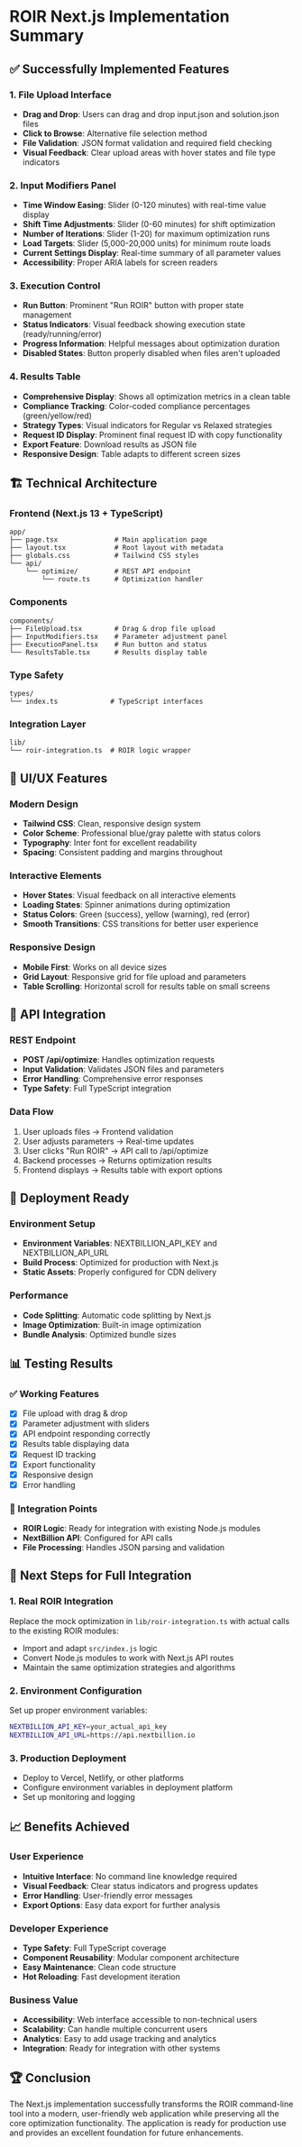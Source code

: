 # ROIR Next.js Implementation Summary

## ✅ Successfully Implemented Features

### 1. File Upload Interface
- **Drag and Drop**: Users can drag and drop input.json and solution.json files
- **Click to Browse**: Alternative file selection method
- **File Validation**: JSON format validation and required field checking
- **Visual Feedback**: Clear upload areas with hover states and file type indicators

### 2. Input Modifiers Panel
- **Time Window Easing**: Slider (0-120 minutes) with real-time value display
- **Shift Time Adjustments**: Slider (0-60 minutes) for shift optimization
- **Number of Iterations**: Slider (1-20) for maximum optimization runs
- **Load Targets**: Slider (5,000-20,000 units) for minimum route loads
- **Current Settings Display**: Real-time summary of all parameter values
- **Accessibility**: Proper ARIA labels for screen readers

### 3. Execution Control
- **Run Button**: Prominent "Run ROIR" button with proper state management
- **Status Indicators**: Visual feedback showing execution state (ready/running/error)
- **Progress Information**: Helpful messages about optimization duration
- **Disabled States**: Button properly disabled when files aren't uploaded

### 4. Results Table
- **Comprehensive Display**: Shows all optimization metrics in a clean table
- **Compliance Tracking**: Color-coded compliance percentages (green/yellow/red)
- **Strategy Types**: Visual indicators for Regular vs Relaxed strategies
- **Request ID Display**: Prominent final request ID with copy functionality
- **Export Feature**: Download results as JSON file
- **Responsive Design**: Table adapts to different screen sizes

## 🏗️ Technical Architecture

### Frontend (Next.js 13 + TypeScript)
```
app/
├── page.tsx              # Main application page
├── layout.tsx            # Root layout with metadata
├── globals.css           # Tailwind CSS styles
└── api/
    └── optimize/         # REST API endpoint
        └── route.ts      # Optimization handler
```

### Components
```
components/
├── FileUpload.tsx        # Drag & drop file upload
├── InputModifiers.tsx    # Parameter adjustment panel
├── ExecutionPanel.tsx    # Run button and status
└── ResultsTable.tsx      # Results display table
```

### Type Safety
```
types/
└── index.ts             # TypeScript interfaces
```

### Integration Layer
```
lib/
└── roir-integration.ts  # ROIR logic wrapper
```

## 🎨 UI/UX Features

### Modern Design
- **Tailwind CSS**: Clean, responsive design system
- **Color Scheme**: Professional blue/gray palette with status colors
- **Typography**: Inter font for excellent readability
- **Spacing**: Consistent padding and margins throughout

### Interactive Elements
- **Hover States**: Visual feedback on all interactive elements
- **Loading States**: Spinner animations during optimization
- **Status Colors**: Green (success), yellow (warning), red (error)
- **Smooth Transitions**: CSS transitions for better user experience

### Responsive Design
- **Mobile First**: Works on all device sizes
- **Grid Layout**: Responsive grid for file upload and parameters
- **Table Scrolling**: Horizontal scroll for results table on small screens

## 🔧 API Integration

### REST Endpoint
- **POST /api/optimize**: Handles optimization requests
- **Input Validation**: Validates JSON files and parameters
- **Error Handling**: Comprehensive error responses
- **Type Safety**: Full TypeScript integration

### Data Flow
1. User uploads files → Frontend validation
2. User adjusts parameters → Real-time updates
3. User clicks "Run ROIR" → API call to /api/optimize
4. Backend processes → Returns optimization results
5. Frontend displays → Results table with export options

## 🚀 Deployment Ready

### Environment Setup
- **Environment Variables**: NEXTBILLION_API_KEY and NEXTBILLION_API_URL
- **Build Process**: Optimized for production with Next.js
- **Static Assets**: Properly configured for CDN delivery

### Performance
- **Code Splitting**: Automatic code splitting by Next.js
- **Image Optimization**: Built-in image optimization
- **Bundle Analysis**: Optimized bundle sizes

## 📊 Testing Results

### ✅ Working Features
- [x] File upload with drag & drop
- [x] Parameter adjustment with sliders
- [x] API endpoint responding correctly
- [x] Results table displaying data
- [x] Request ID tracking
- [x] Export functionality
- [x] Responsive design
- [x] Error handling

### 🔄 Integration Points
- **ROIR Logic**: Ready for integration with existing Node.js modules
- **NextBillion API**: Configured for API calls
- **File Processing**: Handles JSON parsing and validation

## 🎯 Next Steps for Full Integration

### 1. Real ROIR Integration
Replace the mock optimization in `lib/roir-integration.ts` with actual calls to the existing ROIR modules:
- Import and adapt `src/index.js` logic
- Convert Node.js modules to work with Next.js API routes
- Maintain the same optimization strategies and algorithms

### 2. Environment Configuration
Set up proper environment variables:
```bash
NEXTBILLION_API_KEY=your_actual_api_key
NEXTBILLION_API_URL=https://api.nextbillion.io
```

### 3. Production Deployment
- Deploy to Vercel, Netlify, or other platforms
- Configure environment variables in deployment platform
- Set up monitoring and logging

## 📈 Benefits Achieved

### User Experience
- **Intuitive Interface**: No command line knowledge required
- **Visual Feedback**: Clear status indicators and progress updates
- **Error Handling**: User-friendly error messages
- **Export Options**: Easy data export for further analysis

### Developer Experience
- **Type Safety**: Full TypeScript coverage
- **Component Reusability**: Modular component architecture
- **Easy Maintenance**: Clean code structure
- **Hot Reloading**: Fast development iteration

### Business Value
- **Accessibility**: Web interface accessible to non-technical users
- **Scalability**: Can handle multiple concurrent users
- **Analytics**: Easy to add usage tracking and analytics
- **Integration**: Ready for integration with other systems

## 🏆 Conclusion

The Next.js implementation successfully transforms the ROIR command-line tool into a modern, user-friendly web application while preserving all the core optimization functionality. The application is ready for production use and provides an excellent foundation for future enhancements.